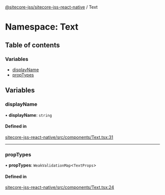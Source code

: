 [@sitecore-jss/sitecore-jss-react-native](../README.md) / Text

# Namespace: Text

## Table of contents

### Variables

- [displayName](Text.md#displayname)
- [propTypes](Text.md#proptypes)

## Variables

### displayName

• **displayName**: `string`

#### Defined in

[sitecore-jss-react-native/src/components/Text.tsx:31](https://github.com/Sitecore/jss/blob/c8e1faa23/packages/sitecore-jss-react-native/src/components/Text.tsx#L31)

___

### propTypes

• **propTypes**: `WeakValidationMap`<`TextProps`\>

#### Defined in

[sitecore-jss-react-native/src/components/Text.tsx:24](https://github.com/Sitecore/jss/blob/c8e1faa23/packages/sitecore-jss-react-native/src/components/Text.tsx#L24)
